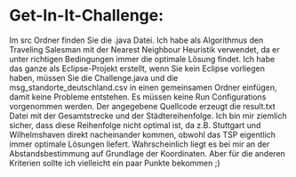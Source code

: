 # Get-In-It-Challenge:

Im src Ordner finden Sie die .java Datei. Ich habe als Algorithmus den Traveling Salesman mit der Nearest Neighbour Heuristik verwendet, 
da er unter richtigen Bedingungen immer die optimale Lösung findet. 
Ich habe das ganze als Eclipse-Projekt erstellt, wenn Sie kein Eclipse vorliegen haben, müssen Sie die Challenge.java und die 
msg_standorte_deutschland.csv in einen gemeinsamen Ordner einfügen, damit keine Probleme entstehen. Es müssen keine Run Configurations vorgenommen werden. 
Der angegebene Quellcode erzeugt die result.txt Datei mit der Gesamtstrecke und der Städtereihenfolge. Ich bin mir ziemlich sicher, dass
diese Reihenfolge nicht optimal ist, da z.B. Stuttgart und Wilhelmshaven direkt nacheinander kommen, obwohl das TSP eigentlich immer 
optimale Lösungen liefert. Wahrscheinlich liegt es bei mir an der Abstandsbestimmung auf Grundlage der Koordinaten. Aber für die anderen
Kriterien sollte ich vielleicht ein paar Punkte bekommen ;)
